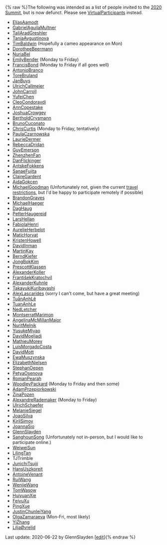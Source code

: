 {% raw %}The following was intended as a list of people invited to the [2020
Summit](https://delph-in.github.io/docs/summits/BellinghamTop), but is now defunct. Please see
[VirtualParticipants](https://delph-in.github.io/docs/summits/VirtualParticipants) instead.

- [EliasAamodt](/EliasAamodt)
- [GabrielAguilaMultner](/GabrielAguilaMultner)
- [TaliAradGreshler](https://delph-in.github.io/docs/garage/TaliAradGreshler)
- [TaniaAvgustinova](https://delph-in.github.io/docs/garage/TaniaAvgustinova)
- [TimBaldwin](https://delph-in.github.io/docs/garage/TimBaldwin) (Hopefully a cameo appearance on Mon)
- [DorotheeBeermann](/DorotheeBeermann)
- [NuriaBel](/NuriaBel)
- [EmilyBender](https://delph-in.github.io/docs/garage/EmilyBender) (Monday to Friday)
- [FrancisBond](https://delph-in.github.io/docs/garage/FrancisBond) (Monday to Friday if all goes well)
- [AntonioBranco](https://delph-in.github.io/docs/garage/AntonioBranco)
- [ToreBruland](/ToreBruland)
- [JanBuys](https://delph-in.github.io/docs/garage/JanBuys)
- [UlrichCallmeier](/UlrichCallmeier)
- [JohnCarroll](https://delph-in.github.io/docs/garage/JohnCarroll)
- [YufeiChen](/YufeiChen)
- [CleoCondoravdi](/CleoCondoravdi)
- [AnnCopestake](https://delph-in.github.io/docs/garage/AnnCopestake)
- [JoshuaCrowgey](https://delph-in.github.io/docs/garage/JoshuaCrowgey)
- [BertholdCrysmann](https://delph-in.github.io/docs/garage/BertholdCrysmann)
- [BrunoCuconato](/BrunoCuconato)
- [ChrisCurtis](https://delph-in.github.io/docs/garage/ChrisCurtis) (Monday to Friday, tentatively)
- [PaulaCzarnowska](/PaulaCzarnowska)
- [LaurieDermer](/LaurieDermer)
- [RebeccaDridan](https://delph-in.github.io/docs/garage/RebeccaDridan)
- [GuyEmerson](https://delph-in.github.io/docs/garage/GuyEmerson)
- [ZhenzhenFan](/ZhenzhenFan)
- [DanFlickinger](https://delph-in.github.io/docs/garage/DanFlickinger)
- [AntskeFokkens](https://delph-in.github.io/docs/garage/AntskeFokkens)
- [SanaeFujita](/SanaeFujita)
- [ClaireGardent](/ClaireGardent)
- [AjdaGokcen](/AjdaGokcen)
- [MichaelGoodman](https://delph-in.github.io/docs/garage/MichaelGoodman) (Unfortunately not, given the
current [travel
restrictions](https://www.ntu.edu.sg/Pages/Novel-Coronavirus-FAQs.aspx),
but I'd be happy to participate remotely if possible)
- [BrandonGraves](/BrandonGraves)
- [MichaelHaeger](/MichaelHaeger)
- [DagHaug](/DagHaug)
- [PetterHaugereid](https://delph-in.github.io/docs/garage/PetterHaugereid)
- [LarsHellan](/LarsHellan)
- [FabiolaHenri](/FabiolaHenri)
- [AurelieHerbelot](/AurelieHerbelot)
- [MaticHorvat](/MaticHorvat)
- [KristenHowell](/KristenHowell)
- [DavidInman](/DavidInman)
- [MartinKay](/MartinKay)
- [BerndKiefer](https://delph-in.github.io/docs/garage/BerndKiefer)
- [JongBokKim](https://delph-in.github.io/docs/garage/JongBokKim)
- [PrescottKlassen](/PrescottKlassen)
- [AlexanderKoller](https://delph-in.github.io/docs/garage/AlexanderKoller)
- [FrantišekKratochvíl](/Franti%C5%A1ekKratochv%C3%ADl)
- [AlexanderKuhnle](/AlexanderKuhnle)
- [TakayukiKuribayashi](/TakayukiKuribayashi)
- [AlexLascarides](https://delph-in.github.io/docs/garage/AlexLascarides) (sorry I can't come, but have a
great meeting)
- [TuấnAnhLê](/Tu%E1%BA%A5nAnhL%C3%AA)
- [TuanAnhLe](https://delph-in.github.io/docs/garage/TuanAnhLe)
- [NedLetcher](https://delph-in.github.io/docs/garage/NedLetcher)
- [MontserratMarimon](/MontserratMarimon)
- [AngelinaMcMillanMajor](/AngelinaMcMillanMajor)
- [NuritMelnik](https://delph-in.github.io/docs/garage/NuritMelnik)
- [YusukeMiyao](/YusukeMiyao)
- [DavidMoeljadi](https://delph-in.github.io/docs/garage/DavidMoeljadi)
- [MathieuMorey](/MathieuMorey)
- [LuisMorgadoCosta](https://delph-in.github.io/docs/garage/LuisMorgadoCosta)
- [DavidMott](https://delph-in.github.io/docs/garage/DavidMott)
- [EwaMuszynska](/EwaMuszynska)
- [ElizabethNielsen](/ElizabethNielsen)
- [StephanOepen](https://delph-in.github.io/docs/garage/StephanOepen)
- [PetyaOsenova](https://delph-in.github.io/docs/garage/PetyaOsenova)
- [RomanPearah](/RomanPearah)
- [WoodleyPackard](/WoodleyPackard) (Monday to Friday and then some)
- [AdamPrzepiorkowski](/AdamPrzepiorkowski)
- [ZinaPozen](https://delph-in.github.io/docs/garage/ZinaPozen)
- [AlexandreRademaker](https://delph-in.github.io/docs/garage/AlexandreRademaker) (Monday to Friday)
- [UlrichSchaefer](https://delph-in.github.io/docs/garage/UlrichSchaefer)
- [MelanieSiegel](/MelanieSiegel)
- [JoaoSilva](https://delph-in.github.io/docs/garage/JoaoSilva)
- [KirilSimov](/KirilSimov)
- [JoannaSio](/JoannaSio)
- [GlennSlayden](https://delph-in.github.io/docs/garage/GlennSlayden)
- [SanghounSong](https://delph-in.github.io/docs/garage/SanghounSong) (Unfortunately not in-person, but I
would like to participate online.)
- [WeiweiSun](https://delph-in.github.io/docs/garage/WeiweiSun)
- [LilingTan](https://delph-in.github.io/docs/garage/LilingTan)
- TJTrimble
- [JunichiTsujii](/JunichiTsujii)
- [HansUszkoreit](https://delph-in.github.io/docs/garage/HansUszkoreit)
- [AntoineVenant](/AntoineVenant)
- [RuiWang](/RuiWang)
- [WenjieWang](https://delph-in.github.io/docs/garage/WenjieWang)
- [TomWasow](/TomWasow)
- [HuiyuanXie](/HuiyuanXie)
- [FeiyuXu](https://delph-in.github.io/docs/garage/FeiyuXu)
- [PingXue](/PingXue)
- [JustinChunleiYang](https://delph-in.github.io/docs/garage/JustinChunleiYang)
- [OlgaZamaraeva](https://delph-in.github.io/docs/garage/OlgaZamaraeva) (Mon-Fri, most likely)
- [YiZhang](https://delph-in.github.io/docs/garage/YiZhang)
- [LiljaØvrelid](/Lilja%C3%98vrelid)

Last update: 2020-06-22 by GlennSlayden [[edit](https://github.com/delph-in/docs/wiki/BellinghamParticipants/_edit)]{% endraw %}